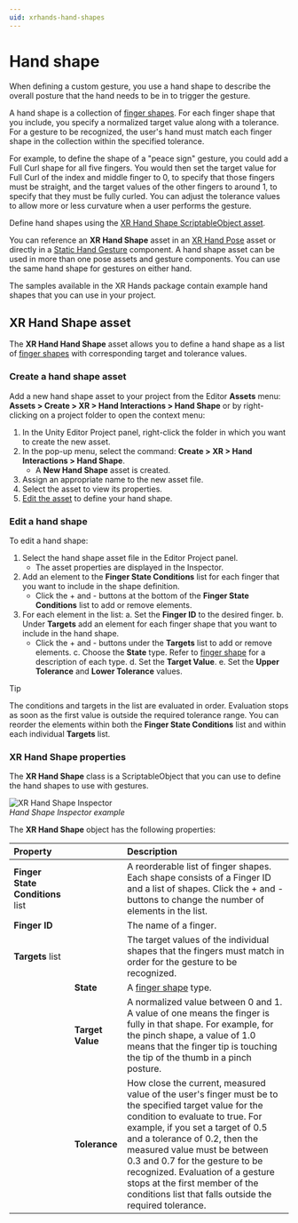 ```yaml
---
uid: xrhands-hand-shapes
---
```


# Hand shape

When defining a custom gesture, you use a hand shape to describe the overall posture that the hand needs to be in to trigger the gesture.

A hand shape is a collection of [finger shapes](xref:xrhands-finger-shapes). For each finger shape that you include, you specify a normalized target value along with a tolerance. For a gesture to be recognized, the user's hand must match each finger shape in the collection within the specified tolerance.

For example, to define the shape of a "peace sign" gesture, you could add a Full Curl shape for all five fingers. You would then set the target value for Full Curl of the index and middle finger to 0, to specify that those fingers must be straight, and the target values of the other fingers to around 1, to specify that they must be fully curled. You can adjust the tolerance values to allow more or less curvature when a user performs the gesture.

Define hand shapes using the [XR Hand Shape ScriptableObject asset](#xr-hand-shape-asset).

You can reference an **XR Hand Shape** asset in an [XR Hand Pose](xref:xrhands-hand-poses) asset or directly in a [Static Hand Gesture](xref:xrhands-static-gesture-component) component. A hand shape asset can be used in more than one pose assets and gesture components. You can use the same hand shape for gestures on either hand.

The samples available in the XR Hands package contain example hand shapes that you can use in your project.

## XR Hand Shape asset

The **XR Hand Hand Shape** asset allows you to define a hand shape as a list of [finger shapes](xref:xrhands-finger-shapes) with corresponding target and tolerance values.

### Create a hand shape asset

Add a new hand shape asset to your project from the Editor **Assets** menu: **Assets > Create > XR > Hand Interactions > Hand Shape** or by right-clicking on a project folder to open the context menu:

1. In the Unity Editor Project panel, right-click the folder in which you want to create the new asset.
2. In the pop-up menu, select the command: **Create > XR > Hand Interactions > Hand Shape**.
   * A **New Hand Shape** asset is created.
3. Assign an appropriate name to the new asset file.
4. Select the asset to view its properties.
5. [Edit the asset](#edit-a-hand-shape) to define your hand shape.

### Edit a hand shape

To edit a hand shape:

1. Select the hand shape asset file in the Editor Project panel.
   * The asset properties are displayed in the Inspector.
2. Add an element to the **Finger State Conditions** list for each finger that you want to include in the shape definition.
   * Click the + and - buttons at the bottom of the **Finger State Conditions** list to add or remove elements.
3. For each element in the list:
   a. Set the **Finger ID** to the desired finger.
   b. Under **Targets** add an element for each finger shape that you want to include in the hand shape.
      * Click the + and - buttons under the **Targets** list to add or remove elements.
   c. Choose the **State** type. Refer to [finger shape](xref:xrhands-finger-shapes) for a description of each type.
   d. Set the **Target Value**.
   e. Set the **Upper Tolerance** and **Lower Tolerance** values.

> [!TIP]
> The conditions and targets in the list are evaluated in order. Evaluation stops as soon as the first value is outside the required tolerance range. You can reorder the elements within both the **Finger State Conditions** list and within each individual **Targets** list.

### XR Hand Shape properties

The **XR Hand Shape** class is a ScriptableObject that you can use to define the hand shapes to use with gestures.

![XR Hand Shape Inspector](../images/gestures/hand-shape.png) <br /> *Hand Shape Inspector example*

The **XR Hand Shape** object has the following properties:

| Property |     | Description |
| :------- | :-- | :---------- |
| **Finger State Conditions** list|| A reorderable list of finger shapes. Each shape consists of a Finger ID and a list of shapes. Click the + and - buttons to change the number of elements in the list. |
| **Finger ID** || The name of a finger. |
| **Targets** list || The target values of the individual shapes that the fingers must match in order for the gesture to be recognized. |
|| **State** | A [finger shape](xref:xrhands-finger-shapes) type. |
|| **Target Value** | A normalized value between 0 and 1. A value of one means the finger is fully in that shape. For example, for the pinch shape, a value of 1.0 means that the finger tip is touching the tip of the thumb in a pinch posture.|
|| **Tolerance** | How close the current, measured value of the user's finger must be to the specified target value for the condition to evaluate to true. For example, if you set a target of 0.5 and a tolerance of 0.2, then the measured value must be between 0.3 and 0.7 for the gesture to be recognized. Evaluation of a gesture stops at the first member of the conditions list that falls outside the required tolerance. |
